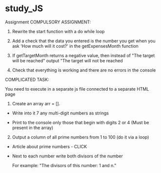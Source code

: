 # study_JS

Assignment
COMPULSORY ASSIGNMENT: 


1) Rewrite the start function with a do while loop



2) Add a check that the data you entered is the number you get when you ask 'How much will it cost?' in the getExpensesMonth function



3) If getTargetMonth returns a negative value, then instead of "The target will be reached" output "The target will not be reached



4) Check that everything is working and there are no errors in the console









COMPLICATED TASK: 


You need to execute in a separate js file connected to a separate HTML page



1) Create an array arr = [].



- Write into it 7 any multi-digit numbers as strings

- Print to the console only those that begin with digits 2 or 4 (Must be present in the array)





2) Output a column of all prime numbers from 1 to 100 (do it via a loop)

- Article about prime numbers - CLICK

- Next to each number write both divisors of the number

    For example: "The divisors of this number: 1 and n."
